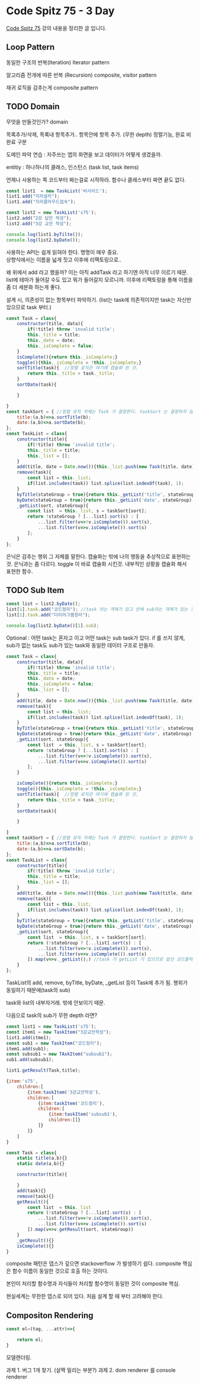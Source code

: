 # Code Spitz 75 - 3 Day

[Code Spitz 75](https://www.facebook.com/groups/codespitz/) 강의 내용을 정리한 글 입니다.

## Loop Pattern

동일한 구조의 반복(Iteration) Iterator pattern

알고리즘 전개에 따른 반복 (Recursion) composite, visitor pattern

재귀 로직을 감추는게 composite pattern

## TODO Domain

무엇을 만들것인가? domain

목록추가/삭제, 목록내 항목추가.. 항목안에 항목 추가. (무한 depth)
정렬기능, 완료 비완료 구분

도메인 파악 연습 : 자주쓰는 앱의 화면을 보고 데이터가 어떻게 생겼을까.

entitiy : 하나하나의 클래스, 인스턴스 (task list, task items)

언제나 사용하는 쪽 코드부터 짜는걸로 시작하라. 함수나 클래스부터 짜면 끝도 없다. 

```javascript
const list1  = new TaskList('비사이드');
list1.add("지라설치");
list1.add("지라클라우드접속");

const list2 = new TaskList('s75');
list2.add("2강 답안 작성");
list2.add("3강 교안 작성");

console.log(list1.byTilte());
console.log(list2.byDate());
```

사용하는 API는 쉽게 읽혀야 한다.  명명이 매우 중요.  
상향식에서는 이름을 넓게 짓고 이후에 리팩토링으로..

왜 위에서 add 라고 했을까? 이는 아직 addTask 라고 하기엔 아직 너무 이르기 때문.
list에 테마가 들어갈 수도 있고 뭐가 들어갈지 모르니까. 
이후에 리팩토링을 통해 이름을 좀 더 세분화 하는게 좋다.  

설계 시, 의존성이 없는 항목부터 파악하기. (list는 task에 의존적이지만 task는 자신만 있으므로 task 부터.)

```javascript
const Task = class{
    constructor(title, data){
        if(!title) throw 'invalid title';
        this._title = title;
        this._date = date;
        this._isComplete = false;
    }
    isComplete(){return this._isComplete;}
    toggle(){this._isComplete = !this._isComplete;}
    sortTitle(task){  //정렬 로직은 여기에 캡슐화 된 것.
        return this._title > task._title; 
    }
    sortDate(task){

    }

}
const taskSort = { //정렬 로직 자체는 Task 가 결정한다. taskSort 는 결정하지 않는다. (객체가 제공하는 api를 이용해서 처리)
    title:(a,b)=>a.sortTitle(b); 
    date:(a,b)=>a.sortDate(b);
};
const TaskList = class{
    constructor(title){
        if(!title) throw 'invalid title';
        this._title = title;
        this._list = [];
    }
    add(title, date = Date.now()){this._list.push(new Task(title, date));}
    remove(task){
        const list = this._list;
        if(list.includes(task)) list.splice(list.indexOf(task), 1);
    }
    byTitle(stateGroup = true){return this._getList('title', stateGroup);}
    byDate(stateGroup = true){return this._getList('date', stateGroup);}
    _getList(sort, stateGroup){
        const list  = this._list, s = taskSort[sort];
        return !stateGroup ? [...list].sort(s) : [
            ...list.filter(v=>!v.isComplete()).sort(s),
            ...list.filter(v=>v.isComplete()).sort(s)
        ];
    }
};
```
은닉은 감추는 행위 그 자체를 말한다. 캡슐화는 밖에 나의 행동을 추상적으로 표현하는 것. 은닉과는 좀 다르다.
toggle 이 바로 캡슐화 시킨것. 내부적인 상황을 캡슐화 해서 표현한 함수.

## TODO Sub Item

```javascript
const list = list2.byDate();
list[1].task.add("코드정리"); //task 라는 객체가 있고 안에 sub라는 객체가 있는 것.
list[1].task.add("다이어그램정리");

console.log(list2.byDate()[1].sub);
```

Optional : 어떤 task는 혼자고 이고 어떤 task는 sub task가 있다.
if 를 쓰지 않게, sub가 없는 task도 sub가 있는 task와 동일한 데이터 구조로 만들자.  

```javascript
const Task = class{
    constructor(title, data){
        if(!title) throw 'invalid title';
        this._title = title;
        this._date = date;
        this._isComplete = false;
        this._list = [];
    }
    add(title, date = Date.now()){this._list.push(new Task(title, date));}
    remove(task){
        const list = this._list;
        if(list.includes(task)) list.splice(list.indexOf(task), 1);
    }
    byTitle(stateGroup = true){return this._getList('title', stateGroup);}
    byDate(stateGroup = true){return this._getList('date', stateGroup);}
    _getList(sort, stateGroup){
        const list  = this._list, s = taskSort[sort];
        return !stateGroup ? [...list].sort(s) : [
            ...list.filter(v=>!v.isComplete()).sort(s),
            ...list.filter(v=>v.isComplete()).sort(s)
        ];
    }

    isComplete(){return this._isComplete;}
    toggle(){this._isComplete = !this._isComplete;}
    sortTitle(task){  //정렬 로직은 여기에 캡슐화 된 것.
        return this._title > task._title; 
    }
    sortDate(task){

    }

}
const taskSort = { //정렬 로직 자체는 Task 가 결정한다. taskSort 는 결정하지 않는다. (객체가 제공하는 api를 이용해서 처리)
    title:(a,b)=>a.sortTitle(b); 
    date:(a,b)=>a.sortDate(b);
};
const TaskList = class{
    constructor(title){
        if(!title) throw 'invalid title';
        this._title = title;
        this._list = [];
    }
    add(title, date = Date.now()){this._list.push(new Task(title, date));}
    remove(task){
        const list = this._list;
        if(list.includes(task)) list.splice(list.indexOf(task), 1);
    }
    byTitle(stateGroup = true){return this._getList('title', stateGroup);}
    byDate(stateGroup = true){return this._getList('date', stateGroup);}
    _getList(sort, stateGroup){
        const list  = this._list, s = taskSort[sort];
        return (!stateGroup ? [...list].sort(s) : [
            ...list.filter(v=>!v.isComplete()).sort(s),
            ...list.filter(v=>v.isComplete()).sort(s)
        ]).map(v=>v._getList();) //task 가 getList 가 있으므로 앞선 코드블럭에서 task 배열을 보내던 것을 map으로 task의 getList를 호출하도록 코드가 수정 됨.
    }
};
```

TaskList의 add, remove, byTitle, byDate, _getList 등이 Task에 추가 됨. 행위가 동일하기 때문에(task의 sub)

task와 list의 내부자거래. 밖에 안보이기 때문.

다음으로 task의 sub가 무한 depth 라면? 

```javascript
const list1 = new TaskList('s75');
const item1 = new TaskItem("3강교안작성");
list1.add(itme1);
const sub1 = new TaskItem("코드정리");
item1.add(sub1);
const subsub1 = new TAskItem("subsub1");
sub1.add(subsub1);

list1.getResult(Task,title);

{item:'s75',
    children:[
        {item:taskItem('3강교안작성'),
        children:[
            {item:taskItem('코드정리'),
            children:[
                {item:taskItem('subsub1'),
                children:[]}
            ]}
        ]}
    ]
}

```

```javascript
const Task = class{
    static title(a,b){}
    static date(a,b){}

    constructor(title){

    }
    add(task){}
    remove(task){}
    getResult(){
        const list  = this._list
        return (!stateGroup ? [...list].sort(s) : [
            ...list.filter(v=>!v.isComplete()).sort(s),
            ...list.filter(v=>v.isComplete()).sort(s)
        ]).map(v=>v.getResult(sort, stateGroup))      
    }
    _getResult(){}
    isComplete(){}
}

```

composite 패턴은 뎁스가 깊으면 stackoverflow 가 발생하기 쉽다.
composite 핵심은 함수 이름이 동일한 것으로 호출 하는 것이다.

본인이 처리할 함수명과 자식들이 처리할 함수명이 동일한 것이 composite 핵심.

현실세계는 무한한 뎁스로 되어 있다. 처음 설계 할 때 부터 고려해야 한다.  

## Compositon Rendering

```javascript
const el=(tag, ...attr)=>{

    return el;
}

```
모델렌더링. 


과제 1. 버그 1개 찾기. (살짝 밀리는 부분?)
과제 2. dom renderer 를 console renderer

